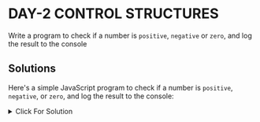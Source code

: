 # DAY-2 CONTROL STRUCTURES

Write a program to check if a number is `positive`, `negative` or `zero`, and log the result to the console

## Solutions

Here's a simple JavaScript program to check if a number is `positive`, `negative`, or `zero`, and log the result to the console:

<details>
  <summary>Click For Solution</summary>

```JS
// Function to add two numbers
function checkNumber(num) {
  if (num > 0) {
    console.log("The number is positive.");
  } else if (num < 0) {
    console.log("The number is negative.");
  } else {
    console.log("The number is zero.");
  }
}

// Test the function with different values
checkNumber(10);  // The number is positive.
checkNumber(-5);  // The number is negative.
checkNumber(0);   // The number is zero.
```

### Explanation

This function `checkNumber` takes a number as an argument and uses an `if-else` statement to determine if the number is positive, negative, or zero. It then logs the appropriate message to the console.eb browser's console or a Node.js runtime.

</details>
